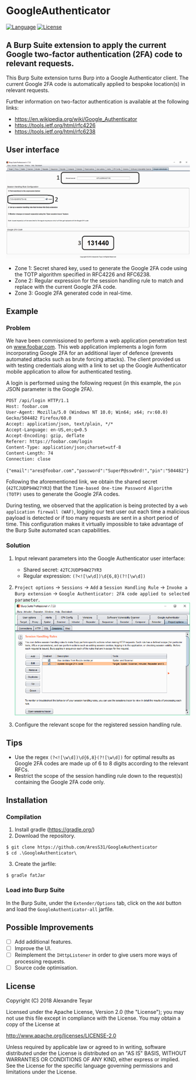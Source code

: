 # GoogleAuthenticator
[![Language](https://img.shields.io/badge/Lang-Java-blue.svg)](https://www.java.com)
[![License](https://img.shields.io/badge/License-Apache%202.0-red.svg)](https://opensource.org/licenses/Apache-2.0)

## A Burp Suite extension to apply the current Google two-factor authentication (2FA) code to relevant requests.
This Burp Suite extension turns Burp into a Google Authenticator client. The current Google 2FA code is automatically applied to bespoke location(s) in relevant requests.

Further information on two-factor authentication is available at the following links:
* <https://en.wikipedia.org/wiki/Google_Authenticator>
* <https://tools.ietf.org/html/rfc4226>
* <https://tools.ietf.org/html/rfc6238>

## User interface
![example](images/configuration-1.png)
* Zone 1: Secret shared key, used to generate the Google 2FA code using the TOTP algorithm specified in RFC4226 and RFC6238.
* Zone 2: Regular expression for the session handling rule to match and replace with the current Google 2FA code.
* Zone 3: Google 2FA generated code in real-time.

## Example
### Problem
We have been commissioned to perform a web application penetration test on www.foobar.com. This web application implements a login form incorporating Google 2FA for an additional layer of defence (prevents automated attacks such as brute forcing attacks). The client provided us with testing credentials along with a link to set up the Google Authenticator mobile application to allow for authenticated testing.

A login is performed using the following request (in this example, the `pin` JSON parameter is the Google 2FA).
```
POST /api/login HTTP/1.1
Host: foobar.com
User-Agent: Mozilla/5.0 (Windows NT 10.0; Win64; x64; rv:60.0) Gecko/504482 Firefox/60.0
Accept: application/json, text/plain, */*
Accept-Language: en-US,en;q=0.5
Accept-Encoding: gzip, deflate
Referer: https://foobar.com/login
Content-Type: application/json;charset=utf-8
Content-Length: 74
Connection: close

{"email":"ares@foobar.com","password":"SuperP@ssw0rd!","pin":"504482"}
```

Following the aforementioned link, we obtain the shared secret (`42TCJUDP94W27YR3`) that the `Time-based One-time Password Algorithm (TOTP)` uses to generate the Google 2FA codes.

During testing, we observed that the application is being protected by a `web application firewall (WAF)`, logging our test user out each time a malicious payload is detected or if too many requests are sent in a short period of time. This configuration makes it virtually impossible to take advantage of the Burp Suite automated scan capabilities.

### Solution
1. Input relevant parameters into the Google Authenticator user interface:
    * Shared secret:        `42TCJUDP94W27YR3`
    * Regular expression:   `(?<![\w\d])\d{6,8}(?![\w\d])`

2. `Project options` -> `Sessions` -> `Add` a `Session Handling Rule` -> `Invoke a Burp extension` -> `Google Authenticator: 2FA code applied to selected parameter`.
![example](images/configuration-2.png)

3. Configure the relevant scope for the registered session handling rule.

## Tips
* Use the regex `(?<![\w\d])\d{6,8}(?![\w\d])` for optimal results as Google 2FA codes are made up of 6 to 8 digits according to the relevant RFCs.
* Restrict the scope of the session handling rule down to the request(s) containing the Google 2FA code only.

## Installation
### Compilation
1. Install gradle (<https://gradle.org/>)
2. Download the repository.
```shell
$ git clone https://github.com/AresS31/GoogleAuthenticator
$ cd .\GoogleAuthenticator\
```
3. Create the jarfile:
```shell
$ gradle fatJar
```

### Load into Burp Suite
In the Burp Suite, under the `Extender/Options` tab, click on the `Add` button and load the `GoogleAuthenticator-all` jarfile. 

## Possible Improvements
- [ ] Add additional features.
- [ ] Improve the UI.
- [ ] Reimplement the `IHttpListener` in order to give users more ways of processing requests.
- [ ] Source code optimisation.

## License
Copyright (C) 2018 Alexandre Teyar

Licensed under the Apache License, Version 2.0 (the "License");
you may not use this file except in compliance with the License.
You may obtain a copy of the License at

<http://www.apache.org/licenses/LICENSE-2.0>

Unless required by applicable law or agreed to in writing, software
distributed under the License is distributed on an "AS IS" BASIS,
WITHOUT WARRANTIES OR CONDITIONS OF ANY KIND, either express or implied.
See the License for the specific language governing permissions and
limitations under the License.
